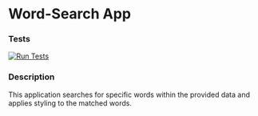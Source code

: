 # Word-Search App

### Tests

[![Run Tests](https://github.com/ogurtsovam/word-search-and-color/actions/workflows/test.yml/badge.svg)](https://github.com/ogurtsovam/word-search-and-color/actions/workflows/test.yml)


### Description

This application searches for specific words within the provided data and applies styling to the matched words.

